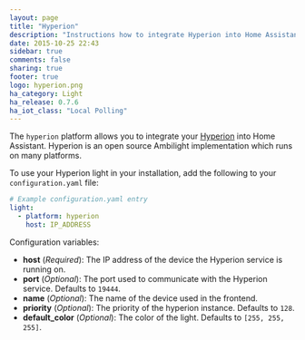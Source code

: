 ```yaml
---
layout: page
title: "Hyperion"
description: "Instructions how to integrate Hyperion into Home Assistant."
date: 2015-10-25 22:43
sidebar: true
comments: false
sharing: true
footer: true
logo: hyperion.png
ha_category: Light
ha_release: 0.7.6
ha_iot_class: "Local Polling"
---
```


The `hyperion` platform allows you to integrate your [Hyperion](https://hyperion-project.org/wiki) into Home Assistant. Hyperion is an open source Ambilight implementation which runs on many platforms.

To use your Hyperion light in your installation, add the following to your `configuration.yaml` file:

```yaml
# Example configuration.yaml entry
light:
  - platform: hyperion
    host: IP_ADDRESS
```

Configuration variables:

- **host** (*Required*): The IP address of the device the Hyperion service is running on.
- **port** (*Optional*): The port used to communicate with the Hyperion service. Defaults to `19444`.
- **name** (*Optional*): The name of the device used in the frontend.
- **priority** (*Optional*): The priority of the hyperion instance. Defaults to `128`.
- **default_color** (*Optional*): The color of the light. Defaults to `[255, 255, 255]`.
